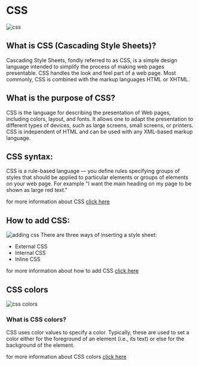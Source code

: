 # CSS 

![css](https://www.thatcompany.com/wp-content/uploads/2019/03/css-graphic-1.png)

## What is CSS (Cascading Style Sheets)?
Cascading Style Sheets, fondly referred to as CSS, is a simple design language intended to simplify the process of making web pages presentable. CSS handles the look and feel part of a web page. Most commonly, CSS is combined with the markup languages HTML or XHTML.


## What is the purpose of CSS?
CSS is the language for describing the presentation of Web pages, including colors, layout, and fonts. It allows one to adapt the presentation to different types of devices, such as large screens, small screens, or printers. CSS is independent of HTML and can be used with any XML-based markup language.

## CSS syntax:
CSS is a rule-based language — you define rules specifying groups of styles that should be applied to particular elements or groups of elements on your web page. For example "I want the main heading on my page to be shown as large red text."

for more information about CSS [click here](https://developer.mozilla.org/en-US/docs/Learn/CSS/First_steps/What_is_CSS)

## How to add CSS:

![adding css](https://matthewjamestaylor.com/img/illustrations/large/adding-css-to-html-with-link-embed-inline-and-import.jpg)
There are three ways of inserting a style sheet:

+ External CSS
+ Internal CSS
+ Inline CSS

for more information about how to add CSS [click here](https://www.w3schools.com/css/css_howto.asp)


## CSS colors
![css colors](https://alvaromontoro.com/images/blog/the-ultimate-guide-to-css-colors-2020-edition.png)
### What is CSS colors?
CSS uses color values to specify a color. Typically, these are used to set a color either for the foreground of an element (i.e., its text) or else for the background of the element.

for more information about CSS colors [click here](https://www.w3schools.com/cssref/pr_text_color.asp)




